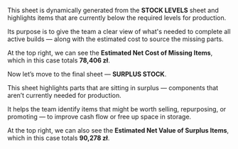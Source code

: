 This sheet is dynamically generated from the **STOCK LEVELS** sheet and highlights items that are currently below the required levels for production.

Its purpose is to give the team a clear view of what's needed to complete all active builds — along with the estimated cost to source the missing parts.

At the top right, we can see the **Estimated Net Cost of Missing Items**, which in this case totals **78,406 zł**.

Now let’s move to the final sheet — **SURPLUS STOCK**.

This sheet highlights parts that are sitting in surplus — components that aren’t currently needed for production.

It helps the team identify items that might be worth selling, repurposing, or promoting — to improve cash flow or free up space in storage.

At the top right, we can also see the **Estimated Net Value of Surplus Items**, which in this case totals **90,278 zł**.
